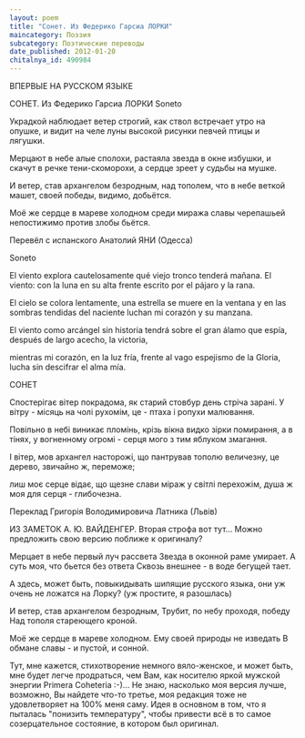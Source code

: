 ```yaml
---
layout: poem
title: "Сонет. Из Федерико Гарсиа ЛОРКИ"
maincategory: Поэзия
subcategory: Поэтические переводы
date_published: 2012-01-20
chitalnya_id: 490984
---
```




ВПЕРВЫЕ НА РУССКОМ ЯЗЫКЕ

СОНЕТ. Из Федерико Гарсиа ЛОРКИ
Soneto

Украдкой наблюдает ветер строгий,
как ствол встречает утро на опушке,
и видит на челе луны высокой
рисунки певчей птицы и лягушки.

Мерцают в небе алые сполохи,
растаяла звезда в окне избушки,
и скачут в речке тени-скоморохи,
а сердце зреет у судьбы на мушке.

И ветер, став архангелом безродным,
над тополем, что в небе веткой машет,
своей победы, видимо, добьётся.

Моё же сердце в мареве холодном
среди миража славы черепашьей
непостижимо против злобы бьётся.

Перевёл с испанского Анатолий ЯНИ (Одесса)

Soneto

El viento explora cautelosamente
qu&#233; viejo tronco tender&#225; ma&#241;ana.
El viento: con la luna en su alta frente
escrito por el p&#225;jaro y la rana.

El cielo se colora lentamente,
una estrella se muere en la ventana
y en las sombras tendidas del naciente
luchan mi coraz&#243;n y su manzana.

El viento como arc&#225;ngel sin historia
tendr&#225; sobre el gran &#225;lamo que esp&#237;a,
despu&#233;s de largo acecho, la victoria,

mientras mi coraz&#243;n, en la luz fr&#237;a,
frente al vago espejismo de la Gloria,
lucha sin descifrar el alma m&#237;a.

СОНЕТ

Спостерігає вітер покрадома,
як старий стовбур день стріча зарані.
У вітру - місяць на чолі рухомім,
це - птаха і ропухи малювання.

Повільно в небі виникає пломінь,
крізь вікна видко зірки помирання,
а в тінях, у вогненному огромі -
серця мого з тим яблуком змагання.

І вітер, мов архангел насторожі,
що пантрував тополю величезну,
це дерево, звичайно ж, переможе;

лиш моє серце відає, що щезне
слави міраж у світлі перехожім,
душа ж моя для серця - глибочезна.

Переклад Григорія Володимировича Латника (Львів)

ИЗ ЗАМЕТОК А. Ю. ВАЙДЕНГЕР.
Вторая строфа вот тут... Можно предложить свою версию поближе к оригиналу?

Мерцает в небе первый луч рассвета
Звезда в оконной раме умирает.
А суть моя, что бьется без ответа
Сквозь внешнее - в воде бегущей тает.  
  
А здесь, может быть, повыкидывать шипящие русского языка, они уж очень не ложатся на Лорку? (уж простите, я разошлась)

И ветер, став архангелом безродным,
Трубит, по небу проходя, победу
Над тополя стареющего кроной.

Моё же сердце в мареве холодном.
Ему своей природы не изведать
В обмане славы - и пустой, и сонной.

 Тут, мне кажется, стихотворение немного вяло-женское, и может быть, мне будет легче продраться, чем Вам, как носителю яркой мужской энергии Primera Coheteria :-)... Не знаю, насколько моя версия лучше, возможно, Вы найдете что-то третье, моя редакция тоже не удовлетворяет на 100% меня саму. Идея в основном в том, что я пыталась "понизить температуру", чтобы привести всё в то самое созерцательное состояние, в котором был оригинал.






